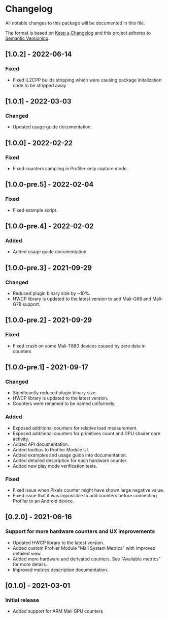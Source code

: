 # Changelog
All notable changes to this package will be documented in this file.

The format is based on [Keep a Changelog](http://keepachangelog.com/en/1.0.0/)
and this project adheres to [Semantic Versioning](http://semver.org/spec/v2.0.0.html).

## [1.0.2] - 2022-06-14
### Fixed
- Fixed IL2CPP builds stripping which were causing package initalization code to be stripped away

## [1.0.1] - 2022-03-03
### Changed
- Updated usage guide documentation.

## [1.0.0] - 2022-02-22
### Fixed
- Fixed counters sampling in Profiler-only capture mode.

## [1.0.0-pre.5] - 2022-02-04
### Fixed
- Fixed example script.

## [1.0.0-pre.4] - 2022-02-02
### Added
- Added usage guide documentation.

## [1.0.0-pre.3] - 2021-09-29
### Changed
- Reduced plugin binary size by ~10%.
- HWCP library is updated to the latest version to add Mali-G68 and Mali-G78 support.

## [1.0.0-pre.2] - 2021-09-29
### Fixed
- Fixed crash on some Mali-T880 devices caused by zero data in counters

## [1.0.0-pre.1] - 2021-09-17

### Changed
- Significantly reduced plugin binary size.
- HWCP library is updated to the latest version.
- Counters were renamed to be named uniformely.

### Added
- Exposed additional counters for relative load measurement.
- Exposed additional counters for primitives count and GPU shader core activity.
- Added API documentation.
- Added tooltips to Profiler Module UI.
- Added examples and usage guide into documentation.
- Added detailed description for each hardware counter.
- Added new play mode verification tests.

### Fixed
- Fixed issue when Pixels counter might have shown large negative value.
- Fixed issue that it was impossible to add counters before connecting Profiler to an Android device.

## [0.2.0] - 2021-06-16

### Support for more hardware counters and UX improvements
- Updated HWCP library to the latest version.
- Added custom Profiler Module "Mali System Metrics" with improved detailed view.
- Added more hardware and derivated counters. See "Available metrics" for more details.
- Improved metrics description documentation.

## [0.1.0] - 2021-03-01

### Initial release
- Added support for ARM Mali GPU counters
